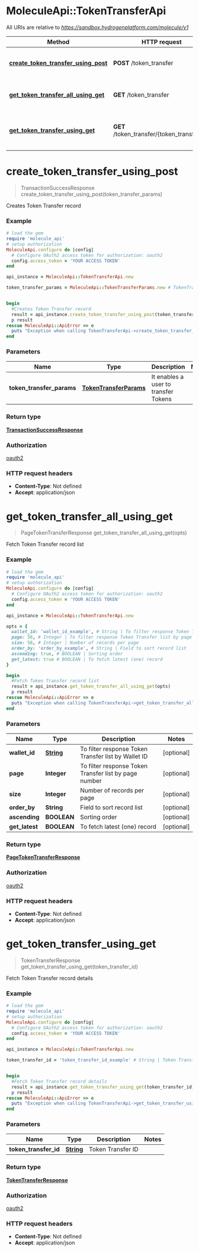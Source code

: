 # MoleculeApi::TokenTransferApi

All URIs are relative to *https://sandbox.hydrogenplatform.com/molecule/v1*

Method | HTTP request | Description
------------- | ------------- | -------------
[**create_token_transfer_using_post**](TokenTransferApi.md#create_token_transfer_using_post) | **POST** /token_transfer | Creates Token Transfer record
[**get_token_transfer_all_using_get**](TokenTransferApi.md#get_token_transfer_all_using_get) | **GET** /token_transfer | Fetch Token Transfer record list
[**get_token_transfer_using_get**](TokenTransferApi.md#get_token_transfer_using_get) | **GET** /token_transfer/{token_transfer_id} | Fetch Token Transfer record details


# **create_token_transfer_using_post**
> TransactionSuccessResponse create_token_transfer_using_post(token_transfer_params)

Creates Token Transfer record

### Example
```ruby
# load the gem
require 'molecule_api'
# setup authorization
MoleculeApi.configure do |config|
  # Configure OAuth2 access token for authorization: oauth2
  config.access_token = 'YOUR ACCESS TOKEN'
end

api_instance = MoleculeApi::TokenTransferApi.new

token_transfer_params = MoleculeApi::TokenTransferParams.new # TokenTransferParams | It enables a user to transfer Tokens


begin
  #Creates Token Transfer record
  result = api_instance.create_token_transfer_using_post(token_transfer_params)
  p result
rescue MoleculeApi::ApiError => e
  puts "Exception when calling TokenTransferApi->create_token_transfer_using_post: #{e}"
end
```

### Parameters

Name | Type | Description  | Notes
------------- | ------------- | ------------- | -------------
 **token_transfer_params** | [**TokenTransferParams**](TokenTransferParams.md)| It enables a user to transfer Tokens | 

### Return type

[**TransactionSuccessResponse**](TransactionSuccessResponse.md)

### Authorization

[oauth2](../README.md#oauth2)

### HTTP request headers

 - **Content-Type**: Not defined
 - **Accept**: application/json



# **get_token_transfer_all_using_get**
> PageTokenTransferResponse get_token_transfer_all_using_get(opts)

Fetch Token Transfer record list

### Example
```ruby
# load the gem
require 'molecule_api'
# setup authorization
MoleculeApi.configure do |config|
  # Configure OAuth2 access token for authorization: oauth2
  config.access_token = 'YOUR ACCESS TOKEN'
end

api_instance = MoleculeApi::TokenTransferApi.new

opts = { 
  wallet_id: 'wallet_id_example', # String | To filter response Token Transfer list by Wallet ID
  page: 56, # Integer | To filter response Token Transfer list by page number
  size: 56, # Integer | Number of records per page
  order_by: 'order_by_example', # String | Field to sort record list
  ascending: true, # BOOLEAN | Sorting order
  get_latest: true # BOOLEAN | To fetch latest (one) record
}

begin
  #Fetch Token Transfer record list
  result = api_instance.get_token_transfer_all_using_get(opts)
  p result
rescue MoleculeApi::ApiError => e
  puts "Exception when calling TokenTransferApi->get_token_transfer_all_using_get: #{e}"
end
```

### Parameters

Name | Type | Description  | Notes
------------- | ------------- | ------------- | -------------
 **wallet_id** | [**String**](.md)| To filter response Token Transfer list by Wallet ID | [optional] 
 **page** | **Integer**| To filter response Token Transfer list by page number | [optional] 
 **size** | **Integer**| Number of records per page | [optional] 
 **order_by** | **String**| Field to sort record list | [optional] 
 **ascending** | **BOOLEAN**| Sorting order | [optional] 
 **get_latest** | **BOOLEAN**| To fetch latest (one) record | [optional] 

### Return type

[**PageTokenTransferResponse**](PageTokenTransferResponse.md)

### Authorization

[oauth2](../README.md#oauth2)

### HTTP request headers

 - **Content-Type**: Not defined
 - **Accept**: application/json



# **get_token_transfer_using_get**
> TokenTransferResponse get_token_transfer_using_get(token_transfer_id)

Fetch Token Transfer record details

### Example
```ruby
# load the gem
require 'molecule_api'
# setup authorization
MoleculeApi.configure do |config|
  # Configure OAuth2 access token for authorization: oauth2
  config.access_token = 'YOUR ACCESS TOKEN'
end

api_instance = MoleculeApi::TokenTransferApi.new

token_transfer_id = 'token_transfer_id_example' # String | Token Transfer ID


begin
  #Fetch Token Transfer record details
  result = api_instance.get_token_transfer_using_get(token_transfer_id)
  p result
rescue MoleculeApi::ApiError => e
  puts "Exception when calling TokenTransferApi->get_token_transfer_using_get: #{e}"
end
```

### Parameters

Name | Type | Description  | Notes
------------- | ------------- | ------------- | -------------
 **token_transfer_id** | [**String**](.md)| Token Transfer ID | 

### Return type

[**TokenTransferResponse**](TokenTransferResponse.md)

### Authorization

[oauth2](../README.md#oauth2)

### HTTP request headers

 - **Content-Type**: Not defined
 - **Accept**: application/json



